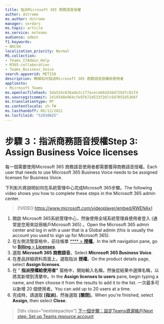 ```yaml
---
title: 指派Microsoft 365 商務語音授權
author: dstrome
ms.author: dstrome
manager: serdars
ms.topic: article
ms.service: msteams
audience: admin
f1.keywords:
- NOCSH
localization_priority: Normal
MS.collection:
- Teams_ITAdmin_Help
- M365-collaboration
- Teams_Business_Voice
search.appverid: MET150
description: 瞭解如何指派Microsoft 365 商務語音授權給使用者
appliesto:
- Microsoft Teams
ms.openlocfilehash: 5da524c636ade2c177acece602d16d7292fc81fd
ms.sourcegitcommit: 2419348e964cfe97b72d533f267c5d7055d5366f
ms.translationtype: MT
ms.contentlocale: zh-TW
ms.lasthandoff: 06/12/2021
ms.locfileid: "52910025"
---
```

# <a name="step-3-assign-business-voice-licenses"></a><span data-ttu-id="7ea47-103">步驟 3：指派商務語音授權</span><span class="sxs-lookup"><span data-stu-id="7ea47-103">Step 3: Assign Business Voice licenses</span></span>

<span data-ttu-id="7ea47-104">每一個需要使用Microsoft 365 商務語音使用者都需要獲得商務語音授權。</span><span class="sxs-lookup"><span data-stu-id="7ea47-104">Each user that needs to use Microsoft 365 Business Voice needs to be assigned licenses for Business Voice.</span></span>

<span data-ttu-id="7ea47-105">下列影片將說明如何在系統管理中心完成Microsoft 365步驟。</span><span class="sxs-lookup"><span data-stu-id="7ea47-105">The following video shows you how to complete these steps in the Microsoft 365 admin center.</span></span>

> [!VIDEO https://www.microsoft.com/videoplayer/embed/RWENAx]

1. <span data-ttu-id="7ea47-106">開啟 Microsoft 365系統管理中心，然後使用全域系統管理員使用者登入 (通常是您用來註冊帳戶Microsoft 365) 。</span><span class="sxs-lookup"><span data-stu-id="7ea47-106">Open the Microsoft 365 admin center and log in with a user that is a Global admin (this is usually the account you used to sign up for Microsoft 365).</span></span>
1. <span data-ttu-id="7ea47-107">在左側流覽窗格中，前往帳單 <a href="https://go.microsoft.com/fwlink/p/?linkid=842264" target="_blank">\*\*\*\*  >  **授權**</a>。</span><span class="sxs-lookup"><span data-stu-id="7ea47-107">In the left navigation pane, go to <a href="https://go.microsoft.com/fwlink/p/?linkid=842264" target="_blank">**Billing** > **Licenses**</a>.</span></span>
1. <span data-ttu-id="7ea47-108">選取 **Microsoft 365 商務語音**。</span><span class="sxs-lookup"><span data-stu-id="7ea47-108">Select **Microsoft 365 Business Voice**.</span></span>
1. <span data-ttu-id="7ea47-109">在產品詳細資料頁面上，選取指派 **授權**。</span><span class="sxs-lookup"><span data-stu-id="7ea47-109">On the product details page, select **Assign licenses**.</span></span>
1. <span data-ttu-id="7ea47-110">在 " **指派授權給使用者"** 窗格中，開始輸入名稱，然後從結果中選擇名稱，以將其新增到清單中。</span><span class="sxs-lookup"><span data-stu-id="7ea47-110">In the **Assign licenses to users** pane, begin typing a name, and then choose it from the results to add it to the list.</span></span> <span data-ttu-id="7ea47-111">一次最多可以新增 20 個使用者。</span><span class="sxs-lookup"><span data-stu-id="7ea47-111">You can add up to 20 users at a time.</span></span>
1. <span data-ttu-id="7ea47-112">完成時，請選取 **[指派]**，然後選取 **[關閉]**。</span><span class="sxs-lookup"><span data-stu-id="7ea47-112">When you're finished, select **Assign**, then select **Close**.</span></span>



> [!div class="nextstepaction"]
> [<span data-ttu-id="7ea47-113">下一個步驟：設定Teams資源帳戶</span><span class="sxs-lookup"><span data-stu-id="7ea47-113">Next step: Set up Teams resource account</span></span>](set-up-resource-account.md)
